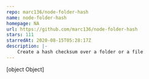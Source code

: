 ```yaml
---
repo: marc136/node-folder-hash
name: node-folder-hash
homepage: NA
url: https://github.com/marc136/node-folder-hash
stars: 111
starredAt: 2020-08-15T05:28:17Z
description: |-
    Create a hash checksum over a folder or a file
---
```


[object Object]
